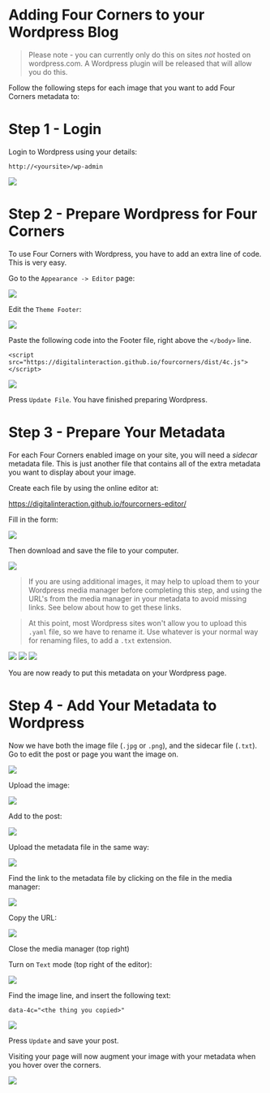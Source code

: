# Adding Four Corners to your Wordpress Blog

> Please note - you can currently only do this on sites *not* hosted on wordpress.com. A Wordpress plugin will be released that will allow you do this.

Follow the following steps for each image that you want to add Four Corners metadata to:

# Step 1 - Login
Login to Wordpress using your details:

`http://<yoursite>/wp-admin`

![](tutorials/login.png)

# Step 2 - Prepare Wordpress for Four Corners

To use Four Corners with Wordpress, you have to add an extra line of code. This is very easy.

Go to the `Appearance -> Editor` page:

![](tutorials/editor.png)

Edit the `Theme Footer`:

![](tutorials/footer.png)

Paste the following code into the Footer file, right above the `</body>` line.

`<script src="https://digitalinteraction.github.io/fourcorners/dist/4c.js"></script>`

![](tutorials/paste.png)

Press `Update File`. You have finished preparing Wordpress.

# Step 3 - Prepare Your Metadata

For each Four Corners enabled image on your site, you will need a *sidecar* metadata file. This is just another file that contains all of the extra metadata you want to display about your image.

Create each file by using the online editor at:

<https://digitalinteraction.github.io/fourcorners-editor/>

Fill in the form:

![](tutorials/meditor.png)

Then download and save the file to your computer.

![](tutorials/save.png)

> If you are using additional images, it may help to upload them to your Wordpress media manager before completing this step, and using the URL's from the media manager in your metadata to avoid missing links. See below about how to get these links.

> At this point, most Wordpress sites won't allow you to upload this `.yaml` file, so we have to rename it. Use whatever is your normal way for renaming files, to add a `.txt` extension.

![](tutorials/rn1.png)
![](tutorials/rn2.png)
![](tutorials/rn3.png)

You are now ready to put this metadata on your Wordpress page.

# Step 4 - Add Your Metadata to Wordpress

Now we have both the image file (`.jpg` or `.png`), and the sidecar file (`.txt`). Go to edit the post or page you want the image on.

![](tutorials/editpost.png)

Upload the image:

![](tutorials/addmedia.png)

Add to the post:

![](tutorials/image1.png)

Upload the metadata file in the same way:

![](tutorials/addmedia.png)

Find the link to the metadata file by clicking on the file in the media manager:

![](tutorials/getdetails.png)

Copy the URL:

![](tutorials/copythis.png)

Close the media manager (top right)

Turn on `Text` mode (top right of the editor):

![](tutorials/textmode.png)

Find the image line, and insert the following text:

`data-4c="<the thing you copied>"`

![](tutorials/insert1.png)

Press `Update` and save your post.

Visiting your page will now augment your image with your metadata when you hover over the corners.

![](tutorials/result.png)